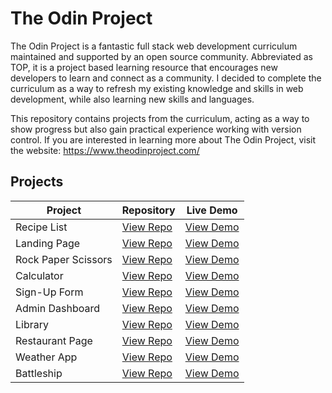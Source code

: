 # The Odin Project
The Odin Project is a fantastic full stack web development curriculum maintained and supported by an open source community. Abbreviated as TOP, it is a project based learning resource that encourages new developers to learn and connect as a community. I decided to complete the curriculum as a way to refresh my existing knowledge and skills in web development, while also learning new skills and languages.

This repository contains projects from the curriculum, acting as a way to show progress but also gain practical experience working with version control. If you are interested in learning more about The Odin Project, visit the website: https://www.theodinproject.com/

## Projects

| Project           | Repository                                                             | Live Demo                                                             |
| ----------------- | ------------------------------------------------------------------ | ------------------------------------------------------------------ |
| Recipe List | [View Repo](https://github.com/wintersdev/odin-project/tree/main/recipe-site) | [View Demo](https://wintersdev.github.io/odin-project/recipe-site/index.html) |
| Landing Page | [View Repo](https://github.com/wintersdev/odin-project/tree/main/landing-page) | [View Demo](https://wintersdev.github.io/odin-project/landing-page/) |
| Rock Paper Scissors | [View Repo](https://github.com/wintersdev/odin-project/tree/main/rock-paper-scissors) | [View Demo](https://wintersdev.github.io/odin-project/rock-paper-scissors/) |
| Calculator | [View Repo](https://github.com/wintersdev/odin-project/tree/main/calculator) | [View Demo](https://wintersdev.github.io/odin-project/calculator/) |
| Sign-Up Form | [View Repo](https://github.com/wintersdev/odin-project/tree/main/sign-up-form) | [View Demo](https://wintersdev.github.io/odin-project/sign-up-form/) |
| Admin Dashboard | [View Repo](https://github.com/wintersdev/odin-project/tree/main/admin-dashboard) | [View Demo](https://wintersdev.github.io/odin-project/admin-dashboard/) |
| Library | [View Repo](https://github.com/wintersdev/odin-project/tree/main/library) | [View Demo](https://wintersdev.github.io/odin-project/library/index.html) |
| Restaurant Page | [View Repo](https://github.com/wintersdev/odin-project/tree/main/restaurant-page) | [View Demo](https://wintersdev.github.io/odin-project/restaurant-page/) |
| Weather App | [View Repo](https://github.com/wintersdev/odin-project/tree/main/weather-app) | [View Demo](https://wintersdev.github.io/odin-project/weather-app/) |
| Battleship | [View Repo](https://github.com/wintersdev/odin-project/tree/main/Battleship) | [View Demo](https://wintersdev.github.io/odin-project/Battleship/) |
